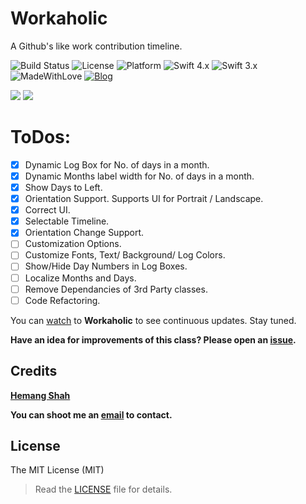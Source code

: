 # Workaholic

A Github's like work contribution timeline.

![Build Status](https://travis-ci.org/hemangshah/Workaholic.svg?branch=master)
![License](https://img.shields.io/badge/License-MIT-lightgrey.svg)
![Platform](https://img.shields.io/badge/Platforms-iOS-red.svg)
![Swift 4.x](https://img.shields.io/badge/Swift-4.x-blue.svg)
![Swift 3.x](https://img.shields.io/badge/Swift-3.x-blue.svg)
![MadeWithLove](https://img.shields.io/badge/Made%20with%20%E2%9D%A4-India-green.svg)
[![Blog](https://img.shields.io/badge/Blog-iKiwiTech.com-blue.svg)](http://www.ikiwitech.com)

<img src="https://github.com/hemangshah/Workaholic/blob/master/Screenshots/WHLandscape-1.png">
<img src="https://github.com/hemangshah/Workaholic/blob/master/Screenshots/WHLandscape-2.png">

# ToDos:

- [x] Dynamic Log Box for No. of days in a month.
- [x] Dynamic Months label width for No. of days in a month.
- [x] Show Days to Left.
- [x] Orientation Support. Supports UI for Portrait / Landscape.
- [x] Correct UI.
- [x] Selectable Timeline.
- [x] Orientation Change Support.
- [ ] Customization Options.
- [ ] Customize Fonts, Text/ Background/ Log Colors.
- [ ] Show/Hide Day Numbers in Log Boxes.
- [ ] Localize Months and Days.
- [ ] Remove Dependancies of 3rd Party classes.
- [ ] Code Refactoring.

You can [watch](https://github.com/hemangshah/Workaholic/subscription) to **Workaholic** to see continuous updates. Stay tuned.

<b>Have an idea for improvements of this class?
Please open an [issue](https://github.com/hemangshah/Workaholic/issues/new).</b>
    
## Credits

<b>[Hemang Shah](https://about.me/hemang.shah)</b>

**You can shoot me an [email](http://www.google.com/recaptcha/mailhide/d?k=01IzGihUsyfigse2G9z80rBw==&c=vU7vyAaau8BctOAIJFwHVbKfgtIqQ4QLJaL73yhnB3k=) to contact.**

## License

The MIT License (MIT)

> Read the [LICENSE](https://github.com/hemangshah/Workaholic/blob/master/LICENSE) file for details.
